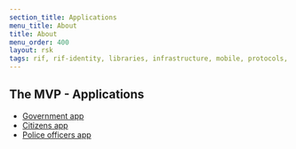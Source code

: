 ```yaml
---
section_title: Applications
menu_title: About
title: About
menu_order: 400
layout: rsk
tags: rif, rif-identity, libraries, infrastructure, mobile, protocols, mvp, design, rbtc, defi, decentralized, quick-start, guides, tutorial, networks, dapps, tools, rootstock, rsk, ethereum, smart-contracts, install, get-started, how-to, mainnet, testnet, contracts, wallets, web3, crypto
---
```


## The MVP - Applications

- [Government app](./issuer-app)
- [Citizens app](./holder-app)
- [Police officers app](./verifier-app)
